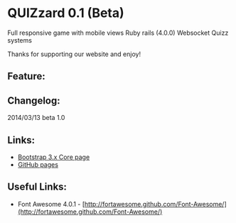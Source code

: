QUIZzard 0.1 (Beta)
=======

Full responsive game with mobile views
 Ruby rails (4.0.0)
 Websocket
 Quizz systems



Thanks for supporting our website and enjoy!

## Feature:


## Changelog:

2014/03/13 beta 1.0

## Links:

+ [Bootstrap 3.x Core page](http://getbootstrap.com/)
+ [GitHub pages](https://github.com/dbreuer83/mzx)

## Useful Links:

+ Font Awesome 4.0.1 - [http://fortawesome.github.com/Font-Awesome/](http://fortawesome.github.com/Font-Awesome/)